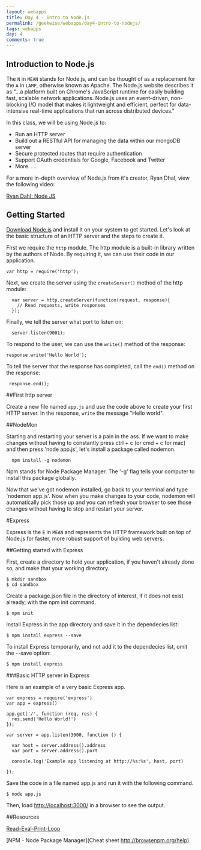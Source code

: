 ```yaml
---
layout: webapps
title: Day 4 - Intro to Node.js
permalink: /geekwise/webapps/day4-intro-to-nodejs/
tags: webapps
day: 4
comments: true
---
```


## Introduction to Node.js

The `N` in `MEAN` stands for Node.js, and can be thought of as a replacement for the `A` in `LAMP`, otherwise known as Apache. The Node.js website describes it as "...a platform built on Chrome's JavaScript runtime for easily building fast, scalable network applications. Node.js uses an event-driven, non-blocking I/O model that makes it lightweight and efficient, perfect for data-intensive real-time applications that run across distributed devices." 

In this class, we will be using Node.js to:
 
* Run an HTTP server
* Build out a RESTful API for managing the data within our mongoDB server
* Secure protected routes that require authentication
* Support OAuth credentials for Google, Facebook and Twitter
* More. . .

For a more in-depth overview of Node.js from it's creator, Ryan Dhal, view the following video:

[Ryan Dahl: Node JS](http://youtu.be/EeYvFl7li9E)

## Getting Started

[Download Node.js](http://nodejs.org/download/) and install it on your system to get started. Let's look at the basic structure of an HTTP server and the steps to create it.
                                                                                              
First we require the `http` module. The http module is a built-in library written by the authors of Node. By requiring it, we can use their code in our application.

    var http = require('http');

Next, we create the server using the `createServer()` method of the http module:
      
      var server = http.createServer(function(request, response){
        // Read requests, write responses
      });
      
Finally, we tell the server what port to listen on:

      server.listen(9001);
      
To respond to the user, we can use the `write()` method of the response:

    response.write('Hello World');
    
To tell the server that the response has completed, call the `end()` method on the response:

     response.end();
      
##First http server

Create a new file named `app.js` and use the code above to create your first HTTP server. In the response, `write` the message "Hello world".

##NodeMon

Starting and restarting your server is a pain in the ass. If we want to make changes without having to constantly press ctrl + c (or cmd + c for mac) and then press 'node app.js', let's install a package called nodemon.
  
      npm install -g nodemon

Npm stands for Node Package Manager. The '-g' flag tells your computer to install this package globally. 

Now that we've got nodemon installed, go back to your terminal and type 'nodemon app.js'. Now when you make changes to your code, nodemon will automatically pick those up and you can refresh your browser to see those changes without having to stop and restart your server.

#Express

Express is the `E` in `MEAN` and represents the HTTP framework built on top of Node.js for faster, more robust support of building web servers.

##Getting started with Express

First, create a directory to hold your application, if you haven't already done so, and make that your working directory.

    $ mkdir sandbox
    $ cd sandbox

Create a package.json file in the directory of interest, if it does not exist already, with the npm init command.

    $ npm init
    
Install Express in the app directory and save it in the dependecies list:

    $ npm install express --save
    
To install Express temporarily, and not add it to the dependecies list, omit the --save option:

    $ npm install express

###Basic HTTP server in Express

Here is an example of a very basic Express app.

    var express = require('express')
    var app = express()
    
    app.get('/', function (req, res) {
      res.send('Hello World!')
    });
    
    var server = app.listen(3000, function () {
    
      var host = server.address().address
      var port = server.address().port
    
      console.log('Example app listening at http://%s:%s', host, port)
    
    });
    
Save the code in a file named app.js and run it with the following command.

    $ node app.js
    
Then, load [http://localhost:3000/](http://localhost:3000/) in a browser to see the output.

##Resources

[Read-Eval-Print-Loop](http://nodejs.org/api/repl.html)

[NPM - Node Package Manager](Cheat sheet http://browsenpm.org/help)
